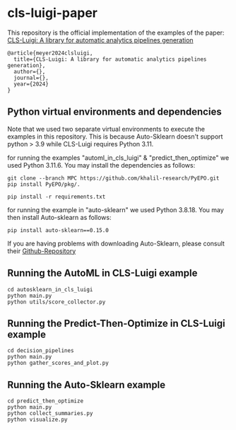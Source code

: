 # cls-luigi-paper


This repository is the official implementation of the examples of the paper:
[CLS-Luigi: A library for automatic analytics pipelines generation](https://i.pinimg.com/474x/fc/27/fb/fc27fb16e1e692e07f8bb3764dfc633b.jpg)

```
@article{meyer2024clsluigi,
  title={CLS-Luigi: A library for automatic analytics pipelines generation},
  author={},
  journal={},
  year={2024}
}
``` 

## Python virtual environments and dependencies

Note that we used two separate virtual environments to execute the examples in this repository. This is because Auto-Sklearn doesn't support python > 3.9 while CLS-Luigi requires Python 3.11.

for running the examples "automl_in_cls_luigi" & "predict_then_optimize" we used Python 3.11.6. You may install the dependencies as follows: 

```
git clone --branch MPC https://github.com/khalil-research/PyEPO.git
pip install PyEPO/pkg/.

pip install -r requirements.txt

```

for running the example in "auto-sklearn" we used Python 3.8.18. You may then install Auto-sklearn as follows:

```
pip install auto-sklearn==0.15.0
```
If you are having problems with downloading Auto-Sklearn, please consult their [Github-Repository](https://github.com/automl/auto-sklearn)






## Running the AutoML  in CLS-Luigi example
````
cd autosklearn_in_cls_luigi 
python main.py 
python utils/score_collector.py

````

## Running the Predict-Then-Optimize in CLS-Luigi example


````
cd decision_pipelines
python main.py
python gather_scores_and_plot.py
````


## Running the Auto-Sklearn example
````
cd predict_then_optimize
python main.py
python collect_summaries.py
python visualize.py
````





